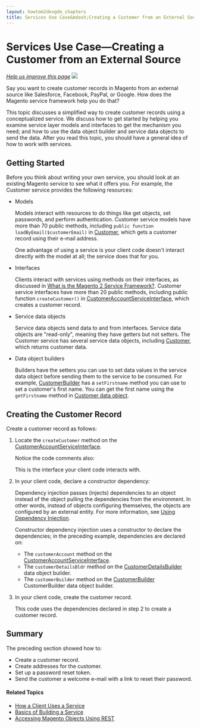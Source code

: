 ```yaml
---
layout: howtom2devgde_chapters
title: Services Use Case&mdash;Creating a Customer from an External Source 
---
```

 
# Services Use Case&mdash;Creating a Customer from an External Source

<p><a href="{{ site.url }}guides/m2devgde/v1.0.0.0/svcs-framework/svc_create-customer-use-case.md" target="_blank"><em>Help us improve this page</em></a>&nbsp;<img src="{{ site.baseurl }}common/images/newWindow.gif"/></p>

Say you want to create customer records in Magento from an external source like Salesforce, Facebook, PayPal, or Google. How does the Magento service framework help you do that?

This topic discusses a simplified way to create customer records using a conceptualized service. We discuss how to get started by helping you examine service layer models and interfaces to get the mechanism you need; and how to use the data object builder and service data objects to send the data. After you read this topic, you should have a general idea of how to work with services.

## Getting Started

Before you think about writing your own service, you should look at an existing Magento service to see what it offers you. For example, the Customer service provides the following resources:

*	Models

	Models interact with resources to do things like get objects, set passwords, and perform authentication. Customer service models have more than 70 public methods, including `public function loadByEmail($customerEmail)` in <a href="https://github.com/magento/magento2/tree/master/app/code/Magento/Customer/Model/Customer.php" target="_blank">Customer</a>, which gets a customer record using their e-mail address.
	
	One advantage of using a service is your client code doesn't interact directly with the model at all; the service does that for you.

*	Interfaces

	Clients interact with services using methods on their interfaces, as discussed in [What is the Magento 2 Service Framework?](what-is-svc.html). Customer service interfaces have more than 20 public methods, including public function `createCustomer()` in <a href="https://github.com/magento/magento2/blob/master/app/code/Magento/Customer/Service/V1/CustomerAccountServiceInterface.php" target="_blank">CustomerAccountServiceInterface</a>, which creates a customer record.

*	Service data objects

	Service data objects send data to and from interfaces. Service data objects are "read-only", meaning they have getters but not setters. The Customer service has several service data objects, including <a href="https://github.com/magento/magento2/blob/master/app/code/Magento/Customer/Service/V1/Data/Customer.php" target="_blank">Customer</a>, which returns customer data.
	
*	Data object builders

	Builders have the setters you can use to set data values in the service data object before sending them to the service to be consumed. For example, <a href="https://github.com/magento/magento2/blob/master/app/code/Magento/Customer/Service/V1/Data/CustomerBuilder.php" target="_blank">CustomerBuilder</a> has a `setFirstname` method you can use to set a customer's first name. You can get the first name using the `getFirstname` method in <a href="https://github.com/magento/magento2/blob/master/app/code/Magento/Customer/Service/V1/Data/Customer.php" target="_blank">Customer data object</a>.

## Creating the Customer Record

Create a customer record as follows:

1.	Locate the `createCustomer` method on the <a href="https://github.com/magento/magento2/blob/master/app/code/Magento/Customer/Service/V1/CustomerAccountServiceInterface.php" target="_blank">CustomerAccountServiceInterface</a>. 

	Notice the code comments also:

	<script src="https://gist.github.com/xcomSteveJohnson/398aa808d3986351b972.js"></script>
	
	This is the interface your client code interacts with. 

2.	In your client code, declare a constructor dependency:

	<script src="https://gist.github.com/xcomSteveJohnson/4b9a08174a6aaa83a4e8.js"></script>
	
	Dependency injection passes (injects) dependencies to an object instead of the object pulling the dependencies from the environment. In other words, instead of objects configuring themselves, the objects are configured by an external entity. For more information, see <a href="https://wiki.magento.com/display/MAGE2DOC/Using+Dependency+Injection" target="_blank">Using Dependency Injection</a>.
	
	Constructor dependency injection uses a constructor to declare the dependencies; in the preceding example, dependencies are declared on:
	
	*	The `customerAccount` method on the <a href="https://github.com/magento/magento2/blob/master/app/code/Magento/Customer/Service/V1/CustomerAccountServiceInterface.php" target="_blank">CustomerAccountServiceInterface</a>.
	*	The `customerDetailsBldr` method on the <a href="https://github.com/magento/magento2/blob/master/app/code/Magento/Customer/Service/V1/Data/CustomerDetailsBuilder.php" target="_blank">CustomerDetailsBuilder</a> data object builder.
	*	The `customerBuilder` method on the <a href="https://github.com/magento/magento2/blob/master/app/code/Magento/Customer/Service/V1/Data/CustomerBuilder.php" target="_blank">CustomerBuilder</a> CustomerBuilder data object builder.
	
3.	In your client code, create the customer record.

	<script src="https://gist.github.com/xcomSteveJohnson/d9c51387caa8f7f8d15f.js"></script>
	
	This code uses the dependencies declared in step 2 to create a customer record.
	
## Summary

The preceding section showed how to:

*	Create a customer record.
*	Create addresses for the customer.
*	Set up a password reset token.
*	Send the customer a welcome e-mail with a link to reset their password.

#### Related Topics

*	<a href="{{ site.baseurl }}guides/m2devgde/v1.0.0.0/svcs-framework/svc-how-to-use.html">How a Client Uses a Service</a>
*	<a href="{{ site.baseurl }}guides/m2devgde/v1.0.0.0/svcs-framework/build-svc.html">Basics of Building a Service</a>
*	<a href="{{ site.baseurl }}guides/m2devgde/v1.0.0.0/rest/rest-overview.html">Accessing Magento Objects Using REST</a>
